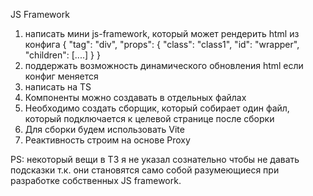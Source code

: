 JS Framework

1. написать мини js-framework, который может рендерить html из конфига 
{
"tag": "div",
"props": { 
"class": "class1",
"id": "wrapper",
"children": [....]
}
}
2. поддержать возможность динамического обновления html если конфиг меняется
3. написать на TS
4. Компоненты можно создавать в отдельных файлах
5. Необходимо создать сборщик, который собирает один файл, который подключается к целевой странице после сборки
6. Для сборки будем использовать Vite
7. Реактивность строим на основе Proxy

PS: некоторый вещи в ТЗ я не указал сознательно чтобы не давать подсказки т.к. они становятся само собой разумеющиеся при разработке собственных JS framework.